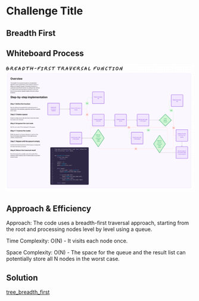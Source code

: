 # Challenge Title

## Breadth First

## Whiteboard Process

![WhiteBoard](WhiteBoard.png)

## Approach & Efficiency

Approach: The code uses a breadth-first traversal approach, starting from the root and processing nodes level by level using a queue.

Time Complexity: O(N) - It visits each node once.

Space Complexity: O(N) - The space for the queue and the result list can potentially store all N nodes in the worst case.

## Solution

[tree_breadth_first](/python/code_challenges/tree_breadth_first.py)
